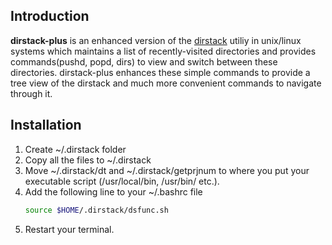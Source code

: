 ## Introduction
**dirstack-plus** is an enhanced version of the [dirstack](https://www.gnu.org/software/bash/manual/html_node/Directory-Stack-Builtins.html) utiliy in unix/linux systems which maintains a list of recently-visited directories and provides commands(pushd, popd, dirs) to view and switch between these directories. dirstack-plus enhances these simple commands to provide a tree view of the dirstack and much more convenient commands to navigate through it. 

## Installation 

1) Create ~/.dirstack folder
2) Copy all the files to ~/.dirstack
3) Move  ~/.dirstack/dt and ~/.dirstack/getprjnum to where you put your executable script (/usr/local/bin, /usr/bin/ etc.).
4) Add the following line to your ~/.bashrc file
   ```bash
   source $HOME/.dirstack/dsfunc.sh
   ```
5) Restart your terminal.

